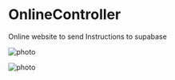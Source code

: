 # OnlineController

Online website to send Instructions to supabase

![photo](https://i.imgur.com/YdgkEMM_d.webp?maxwidth=1520&fidelity=grand)

![photo](https://i.imgur.com/d1L89Ue_d.webp?maxwidth=760&fidelity=grand)
